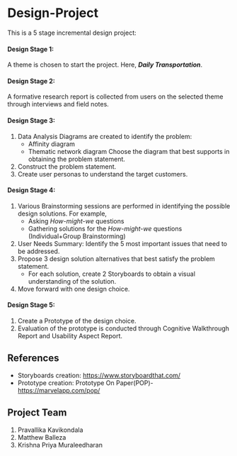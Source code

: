 # Design-Project

This is a 5 stage incremental design project:

#### Design Stage 1: ####
A theme is chosen to start the project. Here, ***Daily Transportation***.

#### Design Stage 2: ####
A formative research report is collected from users on the selected theme through interviews and field notes.

#### Design Stage 3: ####
1. Data Analysis Diagrams are created to identify the problem:
   * Affinity diagram
   * Thematic network diagram
   Choose the diagram that best supports in obtaining the problem statement. 
2. Construct the problem statement.
3. Create user personas to understand the target customers.

#### Design Stage 4: ####
1. Various Brainstorming sessions are performed in identifying the possible design solutions. For example,
   * Asking _How-might-we_ questions
   * Gathering solutions for the _How-might-we_ questions (Individual+Group Brainstorming)
2. User Needs Summary: Identify the 5 most important issues that need to be addressed.
3. Propose 3 design solution alternatives that best satisfy the problem statement.
   * For each solution, create 2 Storyboards to obtain a visual understanding of the solution.  
4. Move forward with one design choice.

#### Design Stage 5: ####
1. Create a Prototype of the design choice. 
2. Evaluation of the prototype is conducted through Cognitive Walkthrough Report and Usability Aspect Report.

## References
* Storyboards creation: https://www.storyboardthat.com/ 
* Prototype creation: Prototype On Paper(POP)- https://marvelapp.com/pop/
	
## Project Team
1. Pravallika Kavikondala
2. Matthew Balleza
3. Krishna Priya Muraleedharan
